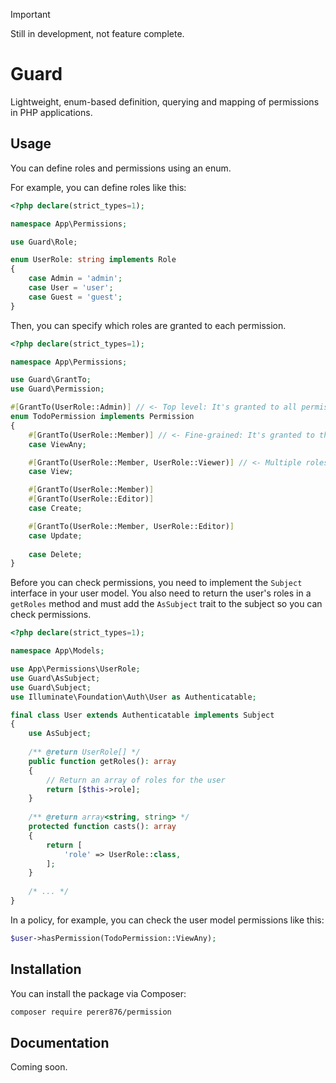 > [!IMPORTANT]
> Still in development, not feature complete.

# Guard

Lightweight, enum-based definition, querying and mapping of permissions in PHP applications.

## Usage

You can define roles and permissions using an enum. 

For example, you can define roles like this:
```php
<?php declare(strict_types=1);

namespace App\Permissions;

use Guard\Role;

enum UserRole: string implements Role
{
    case Admin = 'admin';
    case User = 'user';
    case Guest = 'guest';
}
```

Then, you can specify which roles are granted to each permission.

```php
<?php declare(strict_types=1);

namespace App\Permissions;

use Guard\GrantTo;
use Guard\Permission;

#[GrantTo(UserRole::Admin)] // <- Top level: It's granted to all permissions
enum TodoPermission implements Permission
{
    #[GrantTo(UserRole::Member)] // <- Fine-grained: It's granted to this specific permission
    case ViewAny;

    #[GrantTo(UserRole::Member, UserRole::Viewer)] // <- Multiple roles can be granted
    case View;

    #[GrantTo(UserRole::Member)]
    #[GrantTo(UserRole::Editor)]
    case Create;

    #[GrantTo(UserRole::Member, UserRole::Editor)]
    case Update;
    
    case Delete;
}
```
Before you can check permissions, you need to implement the `Subject` interface 
in your user model.
You also need to return the user's roles in a `getRoles` method and must add the 
`AsSubject` trait to the subject so you can check permissions.

```php
<?php declare(strict_types=1);

namespace App\Models;

use App\Permissions\UserRole;
use Guard\AsSubject;
use Guard\Subject;
use Illuminate\Foundation\Auth\User as Authenticatable;

final class User extends Authenticatable implements Subject
{
    use AsSubject;
    
    /** @return UserRole[] */
    public function getRoles(): array
    {
        // Return an array of roles for the user
        return [$this->role];
    }
    
    /** @return array<string, string> */
    protected function casts(): array
    {
        return [
            'role' => UserRole::class,
        ];
    }
    
    /* ... */
}
```

In a policy, for example, you can check the user model permissions like this:

```php
$user->hasPermission(TodoPermission::ViewAny);
```

## Installation

You can install the package via Composer:
```bash
composer require perer876/permission
```

## Documentation

Coming soon.
